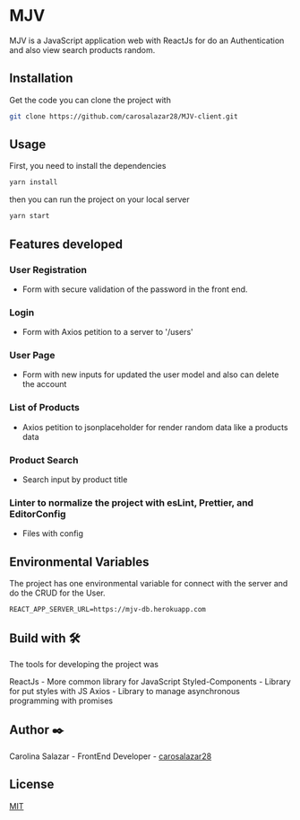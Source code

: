 # MJV

MJV is a JavaScript application web with ReactJs for do an Authentication and also view search products random.

## Installation

Get the code you can clone the project with

```bash
git clone https://github.com/carosalazar28/MJV-client.git
```

## Usage

First, you need to install the dependencies

```bash
yarn install
```

then you can run the project on your local server

```bash
yarn start
```

## Features developed

### User Registration
- Form with secure validation of the password in the front end.

### Login
- Form with Axios petition to a server to '/users'

### User Page
- Form with new inputs for updated the user model and also can delete the account

### List of Products
- Axios petition to jsonplaceholder for render random data like a products data

### Product Search
- Search input by product title

### Linter to normalize the project with esLint, Prettier, and EditorConfig
- Files with config

## Environmental Variables

The project has one environmental variable for connect with the server and do the CRUD for the User.

```
REACT_APP_SERVER_URL=https://mjv-db.herokuapp.com
```
## Build with 🛠️
The tools for developing the project was

ReactJs - More common library for JavaScript
Styled-Components - Library for put styles with JS
Axios - Library to manage asynchronous programming with promises


## Author ✒️
Carolina Salazar - FrontEnd Developer - [carosalazar28](https://github.com/carosalazar28)

## License
[MIT](https://choosealicense.com/licenses/mit/)
